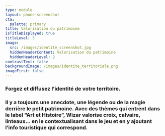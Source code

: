 ```yaml
---
type: module
layout: phone-screenshot
cta:
  palette: primary
title: Valorisation du patrimoine
isTitleDisplayed: true
titleLevel: 3
image:
  src: /images/identite_screenshot.jpg
  hiddenHeaderContent: Valorisation du patrimoine
  hiddenHeaderLevel: 2
contrastText: false
backgroundImage: /images/identite_territoriale.png
imageFirst: false
---
```

### Forgez et diffusez l’identité de votre territoire.
### Il y a toujours une anecdote, une légende ou de la magie derrière le petit patrimoine. Avec des thèmes qui entrent dans le label “Art et Histoire”, Wizar valorise croix, calvaire, linteaux... en le contextualisant dans le jeu et en y ajoutant l’info touristique qui correspond.  

